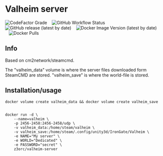 
# Valheim server
 ![CodeFactor Grade](https://img.shields.io/codefactor/grade/github/z3orc/valheim-docker?style=for-the-badge) &nbsp;&nbsp; ![GitHub Workflow Status](https://img.shields.io/github/workflow/status/z3orc/valheim-docker/Docker%20Build?style=for-the-badge) &nbsp;&nbsp; ![GitHub release (latest by date)](https://img.shields.io/github/v/release/z3orc/valheim-docker?style=for-the-badge) &nbsp;&nbsp; ![Docker Image Version (latest by date)](https://img.shields.io/docker/v/z3orc/valheim-server?label=DOCKER&style=for-the-badge) &nbsp;&nbsp; ![Docker Pulls](https://img.shields.io/docker/pulls/z3orc/valheim-server?style=for-the-badge) 
## Info
Based on cm2network/steamcmd.

The "valheim_data" volume is where the server files downloaded form SteamCMD are stored. "valheim_save" is where the world-file is stored.

## Installation/usage

```
docker volume create valheim_data && docker volume create valheim_save


docker run -d \
    --name=valheim \
    -p 2456-2458:2456-2458/udp \
    -v valheim_data:/home/steam/valheim \
    -v valheim_save:/home/steam/.config/unity3d/IronGate/Valheim \
    -e NAME="My server" \
    -e WORLD="Dedicated" \
    -e PASSWORD="secret" \
    z3orc/valheim-server
```
